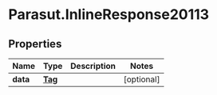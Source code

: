 # Parasut.InlineResponse20113

## Properties
Name | Type | Description | Notes
------------ | ------------- | ------------- | -------------
**data** | [**Tag**](Tag.md) |  | [optional] 


